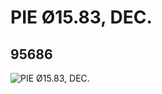 # PIE Ø15.83, DEC.
## 95686
![PIE Ø15.83, DEC.](https://lc-www-live-s.legocdn.com/media/bricks/5/2/4622092.jpg)